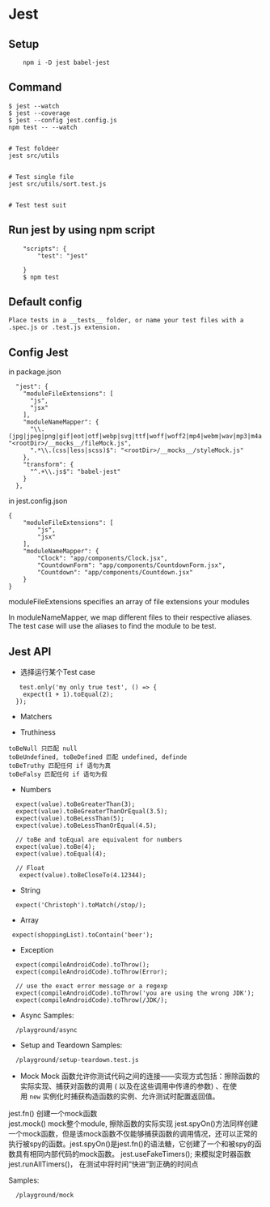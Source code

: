 # Jest

## Setup
``` 
    npm i -D jest babel-jest
```

## Command
```
$ jest --watch
$ jest --coverage
$ jest --config jest.config.js
npm test -- --watch


# Test foldeer
jest src/utils


# Test single file
jest src/utils/sort.test.js


# Test test suit

```

## Run jest by using npm script
```
    "scripts": {
        "test": "jest"

    }
    $ npm test
```
    
## Default config
    Place tests in a __tests__ folder, or name your test files with a .spec.js or .test.js extension. 

## Config Jest 
in package.json
```
  "jest": {
    "moduleFileExtensions": [
      "js",
      "jsx"
    ],
    "moduleNameMapper": {
      "\\.(jpg|jpeg|png|gif|eot|otf|webp|svg|ttf|woff|woff2|mp4|webm|wav|mp3|m4a|aac|oga)$": "<rootDir>/__mocks__/fileMock.js",
      ".*\\.(css|less|scss)$": "<rootDir>/__mocks__/styleMock.js"
    },
    "transform": {
      "^.+\\.js$": "babel-jest"
    }
  },
```
in jest.config.json 
```
{
    "moduleFileExtensions": [
        "js",
        "jsx"
    ],
    "moduleNameMapper": {
        "Clock": "app/components/Clock.jsx",
        "CountdownForm": "app/components/CountdownForm.jsx",
        "Countdown": "app/components/Countdown.jsx"
    }
}

```
moduleFileExtensions specifies an array of file extensions your modules 

In moduleNameMapper, we map different files to their respective aliases. 
The test case will use the aliases to find the module to be test.


## Jest API
- 选择运行某个Test case
```
   test.only('my only true test', () => {
    expect(1 + 1).toEqual(2);
  });
```
- Matchers


- Truthiness
```
toBeNull 只匹配 null
toBeUndefined, toBeDefined 匹配 undefined, definde
toBeTruthy 匹配任何 if 语句为真
toBeFalsy 匹配任何 if 语句为假
```
- Numbers
```
  expect(value).toBeGreaterThan(3);
  expect(value).toBeGreaterThanOrEqual(3.5);
  expect(value).toBeLessThan(5);
  expect(value).toBeLessThanOrEqual(4.5);

  // toBe and toEqual are equivalent for numbers
  expect(value).toBe(4);
  expect(value).toEqual(4);

  // Float
   expect(value).toBeCloseTo(4.12344);
```

- String
```
  expect('Christoph').toMatch(/stop/);
```

- Array
```
 expect(shoppingList).toContain('beer');
```

- Exception
```
  expect(compileAndroidCode).toThrow();
  expect(compileAndroidCode).toThrow(Error);

  // use the exact error message or a regexp
  expect(compileAndroidCode).toThrow('you are using the wrong JDK');
  expect(compileAndroidCode).toThrow(/JDK/);
```

- Async
Samples: 
```
  /playground/async
```

- Setup and Teardown
Samples: 
```
  /playground/setup-teardown.test.js
```

- Mock
 Mock 函数允许你测试代码之间的连接——实现方式包括：擦除函数的实际实现、捕获对函数的调用 ( 以及在这些调用中传递的参数) 、在使用 `new` 实例化时捕获构造函数的实例、允许测试时配置返回值。

jest.fn() 创建一个mock函数  
jest.mock() mock整个module, 擦除函数的实际实现
jest.spyOn()方法同样创建一个mock函数，但是该mock函数不仅能够捕获函数的调用情况，还可以正常的执行被spy的函数。jest.spyOn()是jest.fn()的语法糖，它创建了一个和被spy的函数具有相同内部代码的mock函数。
jest.useFakeTimers();   来模拟定时器函数
jest.runAllTimers()，    在测试中将时间“快进”到正确的时间点

Samples: 
```
  /playground/mock
```